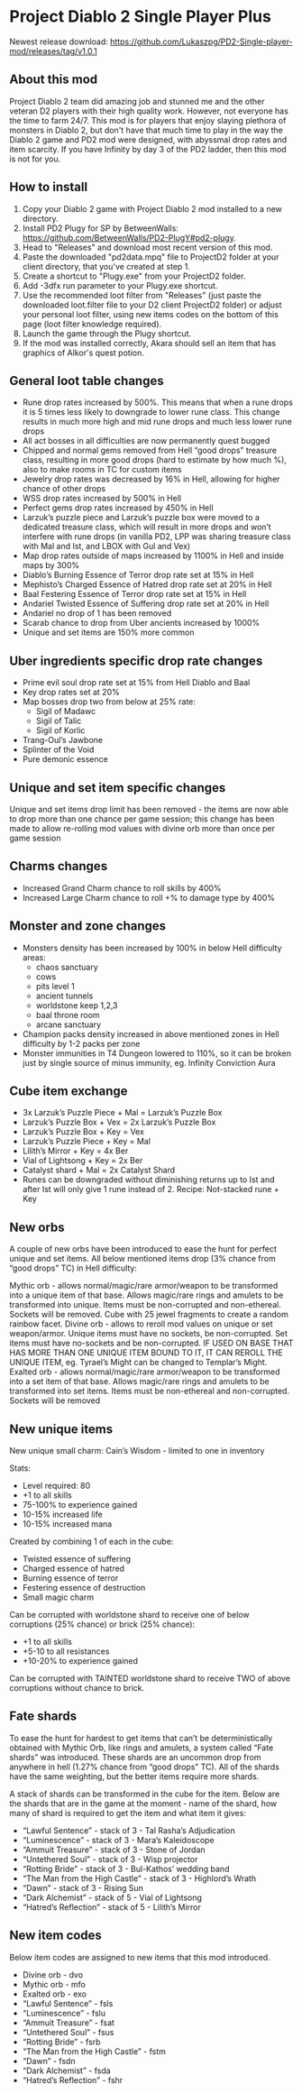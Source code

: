 # Project Diablo 2 Single Player Plus

Newest release download: https://github.com/Lukaszpg/PD2-Single-player-mod/releases/tag/v1.0.1

## About this mod

Project Diablo 2 team did amazing job and stunned me and the other veteran D2 players with their high quality work. However, not everyone has the time to farm 24/7. This mod is for players that enjoy slaying plethora of monsters in Diablo 2, but don't have that much time to play in the way the Diablo 2 game and PD2 mod were designed, with abyssmal drop rates and item scarcity. If you have Infinity by day 3 of the PD2 ladder, then this mod is not for you.

## How to install

1. Copy your Diablo 2 game with Project Diablo 2 mod installed to a new directory.
2. Install PD2 Plugy for SP by BetweenWalls: https://github.com/BetweenWalls/PD2-PlugY#pd2-plugy.
3. Head to "Releases" and download most recent version of this mod.
4. Paste the downloaded "pd2data.mpq" file to ProjectD2 folder at your client directory, that you've created at step 1.
5. Create a shortcut to "Plugy.exe" from your ProjectD2 folder.
6. Add -3dfx run parameter to your Plugy.exe shortcut.
7. Use the recommended loot filter from "Releases" (just paste the downloaded loot.filter file to your D2 client ProjectD2 folder) or adjust your personal loot filter, using new items codes on the bottom of this page (loot filter knowledge required).
8. Launch the game through the Plugy shortcut.
9. If the mod was installed correctly, Akara should sell an item that has graphics of Alkor's quest potion.

## General loot table changes

* Rune drop rates increased by 500%. This means that when a rune drops it is 5 times less likely to downgrade to lower rune class. This change results in much more high and mid rune drops and much less lower rune drops
* All act bosses in all difficulties are now permanently quest bugged
* Chipped and normal gems removed from Hell “good drops” treasure class, resulting in more good drops (hard to estimate by how much %), also to make rooms in TC for custom items
* Jewelry drop rates was decreased by 16% in Hell, allowing for higher chance of other drops
* WSS drop rates increased by 500% in Hell
* Perfect gems drop rates increased by 450% in Hell
* Larzuk’s puzzle piece and Larzuk’s puzzle box were moved to a dedicated treasure class, which will result in more drops and won’t interfere with rune drops (in vanilla PD2, LPP was sharing treasure class with Mal and Ist, and LBOX with Gul and Vex)
* Map drop rates outside of maps increased by 1100% in Hell and inside maps by 300%
* Diablo’s Burning Essence of Terror drop rate set at 15% in Hell
* Mephisto’s Charged Essence of Hatred drop rate set at 20% in Hell
* Baal Festering Essence of Terror drop rate set at 15% in Hell
* Andariel Twisted Essence of Suffering drop rate set at 20% in Hell
* Andariel no drop of 1 has been removed
* Scarab chance to drop from Uber ancients increased by 1000%
* Unique and set items are 150% more common

## Uber ingredients specific drop rate changes

* Prime evil soul drop rate set at 15% from Hell Diablo and Baal
* Key drop rates set at 20%
* Map bosses drop two from below at 25% rate: 
  * Sigil of Madawc
  * Sigil of Talic
  * Sigil of Korlic
* Trang-Oul’s Jawbone
* Splinter of the Void
* Pure demonic essence

## Unique and set item specific changes

Unique and set items drop limit has been removed - the items are now able to drop more than one chance per game session; this change has been made to allow re-rolling mod values with divine orb more than once per game session

## Charms changes

* Increased Grand Charm chance to roll skills by 400%
* Increased Large Charm chance to roll +% to damage type by 400%

## Monster and zone changes

* Monsters density has been increased by 100% in below Hell difficulty areas: 
  * chaos sanctuary
  * cows
  * pits level 1
  * ancient tunnels
  * worldstone keep 1,2,3
  * baal throne room
  * arcane sanctuary
* Champion packs density increased in above mentioned zones in Hell difficulty by 1-2 packs per zone
* Monster immunities in T4 Dungeon lowered to 110%, so it can be broken just by single source of minus immunity, eg. Infinity Conviction Aura

## Cube item exchange

* 3x Larzuk’s Puzzle Piece + Mal = Larzuk’s Puzzle Box
* Larzuk’s Puzzle Box + Vex = 2x Larzuk’s Puzzle Box
* Larzuk’s Puzzle Box + Key = Vex
* Larzuk’s Puzzle Piece + Key = Mal
* Lilith’s Mirror + Key = 4x Ber
* Vial of Lightsong + Key = 2x Ber
* Catalyst shard + Mal = 2x Catalyst Shard
* Runes can be downgraded without diminishing returns up to Ist and after Ist will only give 1 rune instead of 2. Recipe: Not-stacked rune + Key

## New orbs

A couple of new orbs have been introduced to ease the hunt for perfect unique and set items. All below mentioned items drop (3% chance from “good drops” TC) in Hell difficulty:

Mythic orb - allows normal/magic/rare armor/weapon to be transformed into a unique item of that base. Allows magic/rare rings and amulets to be transformed into unique. Items must be non-corrupted and non-ethereal. Sockets will be removed. Cube with 25 jewel fragments to create a random rainbow facet.
Divine orb - allows to reroll mod values on unique or set weapon/armor. Unique items must have no sockets, be non-corrupted. Set items must have no-sockets and be non-corrupted. IF USED ON BASE THAT HAS MORE THAN ONE UNIQUE ITEM BOUND TO IT, IT CAN REROLL THE UNIQUE ITEM, eg. Tyrael’s Might can be changed to Templar’s Might.
Exalted orb - allows normal/magic/rare armor/weapon to be transformed into a set item of that base. Allows magic/rare rings and amulets to be transformed into set items. Items must be non-ethereal and non-corrupted. Sockets will be removed

## New unique items

New unique small charm: Cain’s Wisdom - limited to one in inventory

Stats:

* Level required: 80
* +1 to all skills
* 75-100% to experience gained
* 10-15% increased life
* 10-15% increased mana


Created by combining 1 of each in the cube: 
* Twisted essence of suffering
* Charged essence of hatred
* Burning essence of terror
* Festering essence of destruction
* Small magic charm

Can be corrupted with worldstone shard to receive one of below corruptions (25% chance)  or brick (25% chance):

* +1 to all skills
* +5-10 to all resistances
* +10-20% to experience gained

Can be corrupted with TAINTED worldstone shard to receive TWO of above corruptions without chance to brick.

## Fate shards

To ease the hunt for hardest to get items that can’t be deterministically obtained with Mythic Orb, like rings and amulets, a system called “Fate shards” was introduced. These shards are an uncommon drop from anywhere in hell (1.27% chance from “good drops” TC). All of the shards have the same weighting, but the better items require more shards.

A stack of shards can be transformed in the cube for the item. Below are the shards that are in the game at the moment - name of the shard, how many of shard is required to get the item and what item it gives:

* “Lawful Sentence” - stack of 3 - Tal Rasha’s Adjudication
* “Luminescence” - stack of 3 - Mara’s Kaleidoscope
* “Ammuit Treasure” - stack of 3 - Stone of Jordan
* “Untethered Soul” - stack of 3 - Wisp projector
* “Rotting Bride” - stack of 3 - Bul-Kathos’ wedding band
* “The Man from the High Castle” - stack of 3 - Highlord’s Wrath
* “Dawn” - stack of 3 - Rising Sun
* “Dark Alchemist” - stack of 5 - Vial of Lightsong
* “Hatred’s Reflection” - stack of 5 - Lilith’s Mirror

## New item codes

Below item codes are assigned to new items that this mod introduced. 

* Divine orb - dvo
* Mythic orb - mfo
* Exalted orb - exo
* “Lawful Sentence” - fsls
* “Luminescence” - fslu
* “Ammuit Treasure” - fsat
* “Untethered Soul” - fsus
* “Rotting Bride” - fsrb 
* “The Man from the High Castle” - fstm
* “Dawn” - fsdn
* “Dark Alchemist” - fsda
* “Hatred’s Reflection” - fshr

